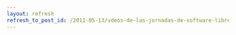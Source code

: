 ```yaml
---
layout: refresh
refresh_to_post_id: /2011-05-13/vdeos-de-las-jornadas-de-software-libre-de-ciudad-real-15-al-18-de-marzo-de-2011
---
```

